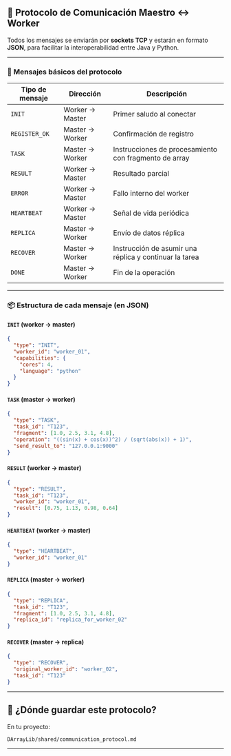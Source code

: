 ## 📡 Protocolo de Comunicación Maestro ↔️ Worker

Todos los mensajes se enviarán por **sockets TCP** y estarán en formato **JSON**, para facilitar la interoperabilidad entre Java y Python.

---

### 🧾 Mensajes básicos del protocolo

| Tipo de mensaje | Dirección       | Descripción                                            |
| --------------- | --------------- | ------------------------------------------------------ |
| `INIT`          | Worker → Master | Primer saludo al conectar                              |
| `REGISTER_OK`   | Master → Worker | Confirmación de registro                               |
| `TASK`          | Master → Worker | Instrucciones de procesamiento con fragmento de array  |
| `RESULT`        | Worker → Master | Resultado parcial                                      |
| `ERROR`         | Worker → Master | Fallo interno del worker                               |
| `HEARTBEAT`     | Worker → Master | Señal de vida periódica                                |
| `REPLICA`       | Master → Worker | Envío de datos réplica                                 |
| `RECOVER`       | Master → Worker | Instrucción de asumir una réplica y continuar la tarea |
| `DONE`          | Master → Worker | Fin de la operación                                    |

---

### 📦 Estructura de cada mensaje (en JSON)

#### `INIT` (worker → master)

```json
{
  "type": "INIT",
  "worker_id": "worker_01",
  "capabilities": {
    "cores": 4,
    "language": "python"
  }
}
```

#### `TASK` (master → worker)

```json
{
  "type": "TASK",
  "task_id": "T123",
  "fragment": [1.0, 2.5, 3.1, 4.8],
  "operation": "((sin(x) + cos(x))^2) / (sqrt(abs(x)) + 1)",
  "send_result_to": "127.0.0.1:9000"
}
```

#### `RESULT` (worker → master)

```json
{
  "type": "RESULT",
  "task_id": "T123",
  "worker_id": "worker_01",
  "result": [0.75, 1.13, 0.98, 0.64]
}
```

#### `HEARTBEAT` (worker → master)

```json
{
  "type": "HEARTBEAT",
  "worker_id": "worker_01"
}
```

#### `REPLICA` (master → worker)

```json
{
  "type": "REPLICA",
  "task_id": "T123",
  "fragment": [1.0, 2.5, 3.1, 4.8],
  "replica_id": "replica_for_worker_02"
}
```

#### `RECOVER` (master → replica)

```json
{
  "type": "RECOVER",
  "original_worker_id": "worker_02",
  "task_id": "T123"
}
```

---

## 📁 ¿Dónde guardar este protocolo?

En tu proyecto:

```
DArrayLib/shared/communication_protocol.md
```

---
